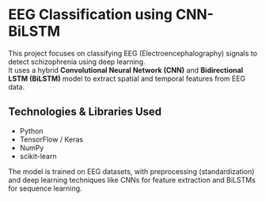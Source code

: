 # EEG Classification using CNN-BiLSTM

This project focuses on classifying EEG (Electroencephalography) signals to detect schizophrenia using deep learning.  
It uses a hybrid **Convolutional Neural Network (CNN)** and **Bidirectional LSTM (BiLSTM)** model to extract spatial and temporal features from EEG data.

## Technologies & Libraries Used

- Python
- TensorFlow / Keras
- NumPy
- scikit-learn

The model is trained on EEG datasets, with preprocessing (standardization) and deep learning techniques like CNNs for feature extraction and BiLSTMs for sequence learning.
